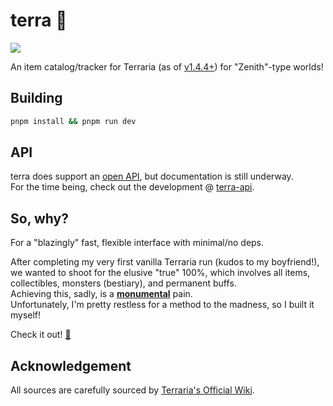 # terra 🌳
![](https://img.shields.io/github/actions/workflow/status/sweeneyngo/www/deploy-build.yml)

An item catalog/tracker for Terraria (as of [v1.4.4+](https://terraria.fandom.com/wiki/1.4.4.9)) for "Zenith"-type worlds!

## Building
```bash
pnpm install && pnpm run dev 
```

## API
terra does support an [open API](https://terra-api.fly.dev), but documentation is still underway. \
For the time being, check out the development @ [terra-api](https://github.com/sweeneyngo/terra-api").

## So, why?

For a "blazingly" fast, flexible interface with minimal/no deps. 

After completing my very first vanilla Terraria run (kudos to my boyfriend!), \
we wanted to shoot for the elusive "true" 100%, which involves all items, collectibles, monsters (bestiary), and permanent buffs.\
Achieving this, sadly, is a [**monumental**](https://www.reddit.com/r/Terraria/comments/9bdva0/100_terraria_all_3862_obtainable_items_collected/) pain. \
Unfortunately, I'm pretty restless for a method to the madness, so I built it myself!

Check it out! [🔗](https://ifuxyl.dev)

## Acknowledgement
All sources are carefully sourced by [Terraria's Official Wiki](https://terraria.wiki.gg/).

